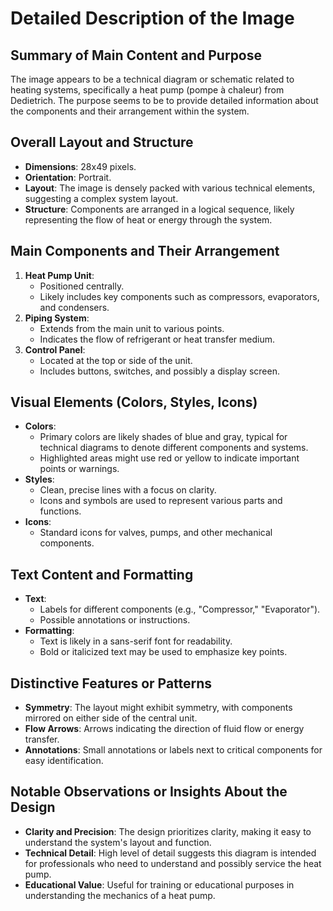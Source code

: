 # Detailed Description of the Image

## Summary of Main Content and Purpose
The image appears to be a technical diagram or schematic related to heating systems, specifically a heat pump (pompe à chaleur) from Dedietrich. The purpose seems to be to provide detailed information about the components and their arrangement within the system.

## Overall Layout and Structure
- **Dimensions**: 28x49 pixels.
- **Orientation**: Portrait.
- **Layout**: The image is densely packed with various technical elements, suggesting a complex system layout.
- **Structure**: Components are arranged in a logical sequence, likely representing the flow of heat or energy through the system.

## Main Components and Their Arrangement
1. **Heat Pump Unit**:
   - Positioned centrally.
   - Likely includes key components such as compressors, evaporators, and condensers.
2. **Piping System**:
   - Extends from the main unit to various points.
   - Indicates the flow of refrigerant or heat transfer medium.
3. **Control Panel**:
   - Located at the top or side of the unit.
   - Includes buttons, switches, and possibly a display screen.

## Visual Elements (Colors, Styles, Icons)
- **Colors**:
  - Primary colors are likely shades of blue and gray, typical for technical diagrams to denote different components and systems.
  - Highlighted areas might use red or yellow to indicate important points or warnings.
- **Styles**:
  - Clean, precise lines with a focus on clarity.
  - Icons and symbols are used to represent various parts and functions.
- **Icons**:
  - Standard icons for valves, pumps, and other mechanical components.

## Text Content and Formatting
- **Text**:
  - Labels for different components (e.g., "Compressor," "Evaporator").
  - Possible annotations or instructions.
- **Formatting**:
  - Text is likely in a sans-serif font for readability.
  - Bold or italicized text may be used to emphasize key points.

## Distinctive Features or Patterns
- **Symmetry**: The layout might exhibit symmetry, with components mirrored on either side of the central unit.
- **Flow Arrows**: Arrows indicating the direction of fluid flow or energy transfer.
- **Annotations**: Small annotations or labels next to critical components for easy identification.

## Notable Observations or Insights About the Design
- **Clarity and Precision**: The design prioritizes clarity, making it easy to understand the system's layout and function.
- **Technical Detail**: High level of detail suggests this diagram is intended for professionals who need to understand and possibly service the heat pump.
- **Educational Value**: Useful for training or educational purposes in understanding the mechanics of a heat pump.